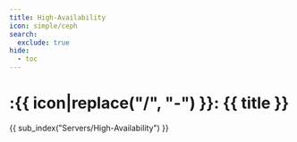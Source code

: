 ```yaml
---
title: High-Availability
icon: simple/ceph
search:
  exclude: true
hide:
  - toc
---
```


# :{{ icon|replace("/", "-") }}: {{ title }}

{{ sub_index("Servers/High-Availability") }}
